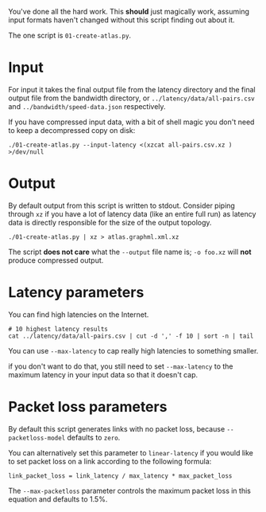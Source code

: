You've done all the hard work. This **should** just magically work, assuming
input formats haven't changed without this script finding out about it.

The one script is `01-create-atlas.py`.

# Input

For input it takes the final output file from the latency directory and the
final output file from the bandwidth directory, or
`../latency/data/all-pairs.csv` and `../bandwidth/speed-data.json`
respectively.

If you have compressed input data, with a bit of shell magic you don't need to
keep a decompressed copy on disk:

    ./01-create-atlas.py --input-latency <(xzcat all-pairs.csv.xz ) >/dev/null

# Output

By default output from this script is written to stdout. Consider piping
through `xz` if you have a lot of latency data (like an entire full run) as
latency data is directly responsible for the size of the output topology.

    ./01-create-atlas.py | xz > atlas.graphml.xml.xz

The script **does not care** what the `--output` file name is; `-o foo.xz` will
**not** produce compressed output.

# Latency parameters

You can find high latencies on the Internet.

    # 10 highest latency results
    cat ../latency/data/all-pairs.csv | cut -d ',' -f 10 | sort -n | tail

You can use `--max-latency` to cap really high latencies to something smaller.

if you don't want to do that, you still need to set `--max-latency` to the
maximum latency in your input data so that it doesn't cap.

# Packet loss parameters

By default this script generates links with no packet loss, because
`--packetloss-model` defaults to `zero`.

You can alternatively set this parameter to `linear-latency` if you would like
to set packet loss on a link according to the following formula:

    link_packet_loss = link_latency / max_latency * max_packet_loss

The `--max-packetloss` parameter controls the maximum packet loss in this
equation and defaults to 1.5%.
